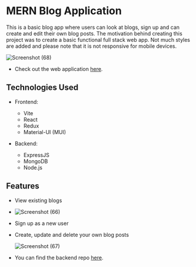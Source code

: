 # MERN Blog Application

This is a basic blog app where users can look at blogs, sign up and can create and edit their own blog posts. The motivation behind creating this project was to create a basic functional full stack web app. Not much styles are added and please note that it is not responsive for mobile devices.

![Screenshot (68)](https://github.com/krisgoswami/MERN-Blog/assets/91143716/9489952d-edb8-4bbf-ada4-9164c0d0cbc4)


- Check out the web application [here](https://mernblogapp-by-krish.netlify.app).

## Technologies Used

- Frontend:
  - Vite
  - React
  - Redux
  - Material-UI (MUI)

- Backend:
  - ExpressJS
  - MongoDB
  - Node.js

## Features

- View existing blogs
- 
  ![Screenshot (66)](https://github.com/krisgoswami/MERN-Blog/assets/91143716/d93d4a0a-de6f-44ba-8de6-dd8c3961d4ea)

- Sign up as a new user
- Create, update and delete your own blog posts
  
  ![Screenshot (67)](https://github.com/krisgoswami/MERN-Blog/assets/91143716/f3ec20d8-981e-4205-9111-a029ad88736e)

- You can find the backend repo [here](https://github.com/krisgoswami/MERN-Blog-Backend.git).

